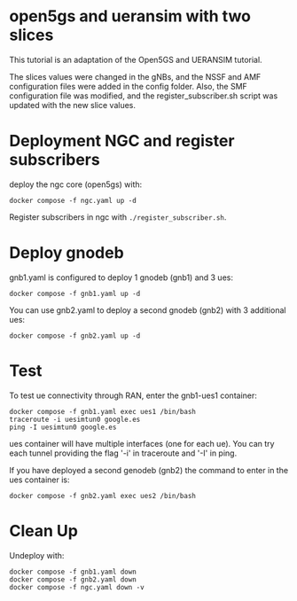 # open5gs and ueransim with two slices

This tutorial is an adaptation of the Open5GS and UERANSIM tutorial.

The slices values were changed in the gNBs, and the NSSF and AMF configuration files were added in the config folder. Also, the SMF configuration file was modified, and the register_subscriber.sh script was updated with the new slice values.

# Deployment NGC and register subscribers

deploy the ngc core (open5gs) with:

```
docker compose -f ngc.yaml up -d
```

Register subscribers in ngc with `./register_subscriber.sh`.


# Deploy gnodeb

gnb1.yaml is configured to deploy 1 gnodeb (gnb1) and 3 ues:

```
docker compose -f gnb1.yaml up -d
```

You can use gnb2.yaml to deploy a second gnodeb (gnb2) with 3 additional ues:

```
docker compose -f gnb2.yaml up -d
```


# Test

To test ue connectivity through RAN, enter the gnb1-ues1 container:

```
docker compose -f gnb1.yaml exec ues1 /bin/bash
traceroute -i uesimtun0 google.es
ping -I uesimtun0 google.es
```
ues container will have multiple interfaces (one for each ue). 
You can try each tunnel providing the flag '-i' in traceroute and '-I' in ping.

If you have deployed a second genodeb (gnb2) the command to enter in the ues container is:

```
docker compose -f gnb2.yaml exec ues2 /bin/bash
```


# Clean Up

Undeploy with:

```
docker compose -f gnb1.yaml down
docker compose -f gnb2.yaml down
docker compose -f ngc.yaml down -v

```
